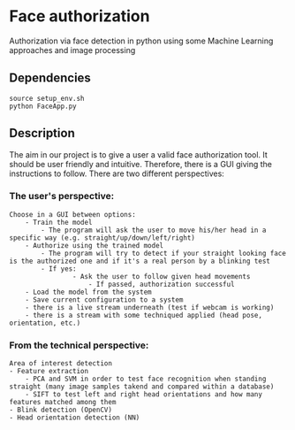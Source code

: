 # Face authorization

Authorization via face detection in python using some Machine Learning approaches and image processing

## Dependencies

```
source setup_env.sh
python FaceApp.py
```


## Description

The aim in our project is to give a user a valid face authorization tool. It should be user friendly and intuitive.
Therefore, there is a GUI giving the instructions to follow. There are two different perspectives:

### The user's perspective:
    Choose in a GUI between options: 
    	- Train the model
    		- The program will ask the user to move his/her head in a specific way (e.g. straight/up/down/left/right)
    	- Authorize using the trained model
    		- The program will try to detect if your straight looking face is the authorized one and if it's a real person by a blinking test
    		- If yes:
                    - Ask the user to follow given head movements
                        - If passed, authorization successful
    	- Load the model from the system
    	- Save current configuration to a system
    	- there is a live stream underneath (test if webcam is working)
    	- there is a stream with some techniqued applied (head pose, orientation, etc.)

                

### From the technical perspective:
    Area of interest detection
    - Feature extraction 
    	- PCA and SVM in order to test face recognition when standing straight (many image samples takend and compared within a database)
    	- SIFT to test left and right head orientations and how many features matched among them
    - Blink detection (OpenCV)
    - Head orientation detection (NN)

